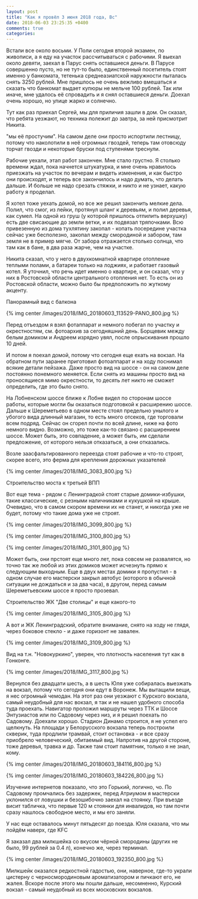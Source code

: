 ```yaml
---
layout: post
title: "Как я провёл 3 июня 2018 года, Вс"
date: 2018-06-03 23:25:35 +0400
comments: true
categories: 
---
```

Встали все около восьми. У Поли сегодня второй экзамен, по живописи, а я еду на участок рассчитываться с рабочими. Я выехал около девяти, заехал в Парус снять оставшиеся деньги. В Парусе совершенно пусто, но не тут-то было, единственный посетитель стоят именно у банкомата, тетенька среднеазиатской наружности пыталась снять 3250 рублей. Мне пришлось не очень вежливо вмешаться и сказать что банкомат выдает купюры не мельче 100 рублей. Так или иначе, мне удалось её спровадить и я снял оставшиеся деньги. Доехал очень хорошо, но улице жарко и солнечно.

 

Тут как раз приехал Сергей, мы для приличия зашли в дом. Он сказал, что ребята уезжают, но техника полежит до завтра, за ней присмотрит Никита.


"мы её простучим". На самом деле они просто испортили лестницу, потому что наколотили в неё огромных гвоздей, теперь там отовсюду торчат гвозди и некоторые бруски под ступенями треснули.



Рабочие уехали, этап работ закончен. Мне стало грустно. Я столько времени ждал, пока начнется штукатурка, и мне очень нравилось приезжать на участок по вечерам и видеть изменения, и как быстро они происходят, и теперь все закончилось и надо думать, что делать дальше. И больше не надо срезать стяжки, и никто и не узнает, какую работу я проделал.

Я хотел тоже уехать домой, но все же решил закончить мелкие дела. Полил, что смог, из лейки, протянул шланг к деревьям, и полил деревья, как сумел. На одной из груш (у которой пришлось отпилить верхушку) есть две свисающие до земли ветки, и их подвязал тряпочками. Всю привезенную из дома тухлятину закопал - копать посередине участка сейчас уже бесполезно, закопал между смородиной и забором, там земля не в пример мягче. От забора отражается столько солнца, что там как в бане, в два раза жарче, чем на участке.


Никита сказал, что у него в двухкомнатной квартире отопление теплыми полами, а батареи только на лоджиях, и работает газовый котел. Я уточнил, что речь идет именно о квартире, и он сказал, что у них в Ростовской области центрального отопления нет. То есть он из Ростовской области, можно было бы предположить по жуткому акценту. 

Панорамный вид с балкона 

{% img center /images/2018/IMG_20180603_113529-PANO_800.jpg %}

Перед отъездом я взял фотаппарат и немного побегал по участку и окрестностям, см. фотоархив за сегодняшний день. Борщевик между белым домиком и Андреем изрядно увял, после опрыскивания прошло 10 дней.

И потом я поехал домой, потому что сегодня еще ехать на вокзал. На обратном пути заранее приготовил фотоаппарат и на ходу поснимал всякие детали пейзажа. Даже просто вид на шоссе - он на самом деле постоянно понемного меняется. Если снять из машины просто вид на проносящиеся мимо окрестности, то десять лет никто не сможет определить, где это было снято. 


На Лобненском шоссе ближе к Лобне видел по сторонам шоссе работы, которые могли бы оказаться подготовкой к расширению шоссе. Дальше к Шереметьево в одном месте стоял предельно унылого и убогого вида длинный магазин, то есть много отсеков, где торговали всем подряд. Сейчас он сгорел почти по всей длине, ниже на фото немного видно. Возможно, это тоже как-то связано с расширением шоссе. Может быть, это совпадение, а может быть, им сделали предложение, от которого нельзя отказаться, а они отказались.


Возле заасфальтированного переезда стоят рабочие и что-то строят, скорее всего, это ферма для крепления дорожных указателей

{% img center /images/2018/IMG_3083_800.jpg %}

Строительство моста к третьей ВПП

Вот еще тема - рядом с Ленинградкой стоят старые домики-избушки, такие классические, с резными наличниками и кукушкой на крыше. Очевидно, что в самом скором времени их не станет, и никогда уже не будет, потому что такие дома уже не строят.

{% img center /images/2018/IMG_3099_800.jpg %}

{% img center /images/2018/IMG_3100_800.jpg %}

{% img center /images/2018/IMG_3101_800.jpg %}

Может быть, они прстоят еще много лет, пока совсем не развалятся, но точно так же любой из этих домиков может исчезнуть прямо к следующим выходным. Еще в двух местах домики я пропустил - в одном случае его мастерски закрыл автобус (которого в обычной ситуации не дождаться и за два часа), в другом, перед самым Шереметьевским шоссе я просто прозевал.

Строительство ЖК "Две столицы" и еще какого-то

{% img center /images/2018/IMG_3105_800.jpg %}

А вот и ЖК Ленинградский, обратите внимание, снято на ходу не глядя, через боковое стекло - и даже горизонт не завален.

{% img center /images/2018/IMG_3109_800.jpg %}

Вид на т.н. "Новокуркино", уверен, что плотность населения тут как в Гонконге.

{% img center /images/2018/IMG_3117_800.jpg %}


Вернулся без двадцати шесть, а в шесть Юля уже собиралась выезжать на вокзал, потому что сегодня они едут в Воронеж. Мы вытащили вещи, я нес огромный чемодан. На этот раз они уезжают с Курского вокзала, самый неудобный для нас вокзал, я так и не нашел удобного способа туда проехать. Навигатор проложил маршруты через ТТК и Шоссе Энтузиастов или по Садовому через низ, и я решил поехать по Садовому.  Доехали хорошо. Стадион Динамо строится, я не успел его щелкнуть. На площади у Белорусского вокзала теперь построили скверик, туда продлили трамвай, стоит остановка - и все сразу приобрело человеческий, обитаемый вид. Напротив на другой стороне, тоже деревья, травка и др. Также там стоит памятник, только я не знал, кому. 

{% img center /images/2018/IMG_20180603_184116_800.jpg %}

{% img center /images/2018/IMG_20180603_184226_800.jpg %}

Изучение интернетов показало, что это Горький, логично, чо. По Садовому промчались без задержек, перед Атриумом я мастерски уклонился от ловушки и безошибочно заехал на стоянку. При въезде висит табличка, что первые 120 м стоянки для инвалидов, но там почти сразу нашлось свободное место, и мы его заняли.

У нас еще оставалось минут пятьдесят до поезда. Юля сказала, что мы пойдём наверх, где KFC

Я заказал два милкшейка со вкусом чёрной смородины (других не было, 99 рублей за 0.4 л), конечно же, через терминал. 

{% img center /images/2018/IMG_20180603_192350_800.jpg %}

Милкшейк оказался редкостной гадостью, они, наверное, где-то украли цистерну с черносмородиновым ароматизатором и пичкают его, не жалея. Вскоре после этого мы пошли дальше, несомненно, Курский вокзал - самый неудобный из всех московских вокзалов.